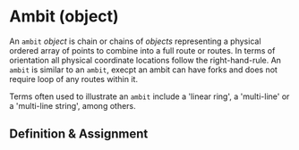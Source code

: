 # Ambit (object)
An `ambit` *object* is chain or chains of *objects* representing a physical ordered array of points to combine into a full route or routes. In terms of orientation all physical coordinate locations follow the right-hand-rule.  An `ambit` is similar to an `ambit`, execpt an ambit can have forks and does not require loop of any routes within it.

Terms often used to illustrate an `ambit` include a 'linear ring', a 'multi-line' or a 'multi-line string', among others.

## Definition & Assignment